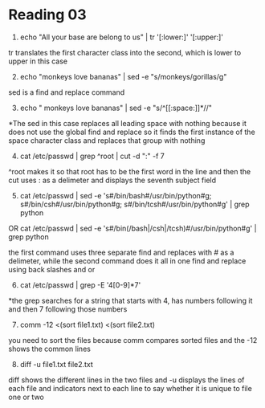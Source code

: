 Reading 03
==========

1) echo "All your base are belong to us" | tr '[:lower:]' '[:upper:]'

  tr translates the first character class into the second, which is lower to upper in this case

2) echo "monkeys love bananas" | sed -e "s/monkeys/gorillas/g"

  sed is a find and replace command

3) echo "    monkeys love bananas" | sed -e "s/^[[:space:]]*//"

*The sed in this case replaces all leading space with nothing because it does not use the global find and replace so it finds the first instance of the space character class and replaces that group with nothing

4) cat /etc/passwd | grep ^root | cut -d ":" -f 7 

  ^root makes it so that root has to be the first word in the line and then the cut uses : as a delimeter and displays the seventh subject field

5) cat /etc/passwd | sed -e 's#/bin/bash#/usr/bin/python#g; s#/bin/csh#/usr/bin/python#g; s#/bin/tcsh#/usr/bin/python#g' | grep python 

OR
  cat /etc/passwd | sed -e 's#/bin\(/bash\|/csh\|/tcsh\)#/usr/bin/python#g' | grep python

  the first command uses three separate find and replaces with # as a delimeter, while the second command does it all in one find and replace using back slashes and or

6) cat /etc/passwd | grep -E '4[0-9]*7'

*the grep searches for a string that starts with 4, has numbers following it and then 7 following those numbers

7) comm -12  <(sort file1.txt) <(sort  file2.txt)

  you need to sort the files because comm compares sorted files and the -12 shows the common lines

8) diff -u file1.txt file2.txt
  
  diff shows the different lines in the two files and -u displays the lines of each file and indicators next to each line to say whether it is unique to file one or two 

 
